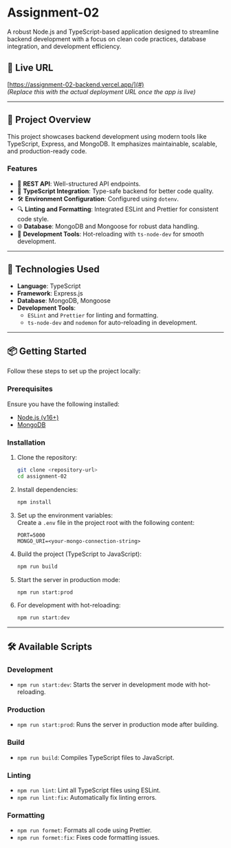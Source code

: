 
# Assignment-02

A robust Node.js and TypeScript-based application designed to streamline backend development with a focus on clean code practices, database integration, and development efficiency.

## 🚀 **Live URL**  
[https://assignment-02-backend.vercel.app/](#)  
*(Replace this with the actual deployment URL once the app is live)*

---

## 📜 **Project Overview**  
This project showcases backend development using modern tools like TypeScript, Express, and MongoDB. It emphasizes maintainable, scalable, and production-ready code.  

### **Features**  
- 🚀 **REST API**: Well-structured API endpoints.  
- 📂 **TypeScript Integration**: Type-safe backend for better code quality.  
- 🛠️ **Environment Configuration**: Configured using `dotenv`.  
- 🔍 **Linting and Formatting**: Integrated ESLint and Prettier for consistent code style.  
- 🌐 **Database**: MongoDB and Mongoose for robust data handling.  
- 🔄 **Development Tools**: Hot-reloading with `ts-node-dev` for smooth development.

---

## 🧰 **Technologies Used**  
- **Language**: TypeScript  
- **Framework**: Express.js  
- **Database**: MongoDB, Mongoose  
- **Development Tools**:  
  - `ESLint` and `Prettier` for linting and formatting.  
  - `ts-node-dev` and `nodemon` for auto-reloading in development.  

---

## 📦 **Getting Started**  

Follow these steps to set up the project locally:

### **Prerequisites**  
Ensure you have the following installed:  
- [Node.js (v16+)](https://nodejs.org/)  
- [MongoDB](https://www.mongodb.com/)  

### **Installation**  

1. Clone the repository:  
   ```bash
   git clone <repository-url>
   cd assignment-02
   ```

2. Install dependencies:  
   ```bash
   npm install
   ```

3. Set up the environment variables:  
   Create a `.env` file in the project root with the following content:  
   ```env
   PORT=5000
   MONGO_URI=<your-mongo-connection-string>
   ```

4. Build the project (TypeScript to JavaScript):  
   ```bash
   npm run build
   ```

5. Start the server in production mode:  
   ```bash
   npm run start:prod
   ```

6. For development with hot-reloading:  
   ```bash
   npm run start:dev
   ```

---

## 🛠️ **Available Scripts**  

### **Development**  
- `npm run start:dev`: Starts the server in development mode with hot-reloading.  

### **Production**  
- `npm run start:prod`: Runs the server in production mode after building.  

### **Build**  
- `npm run build`: Compiles TypeScript files to JavaScript.  

### **Linting**  
- `npm run lint`: Lint all TypeScript files using ESLint.  
- `npm run lint:fix`: Automatically fix linting errors.  

### **Formatting**  
- `npm run formet`: Formats all code using Prettier.  
- `npm run formet:fix`: Fixes code formatting issues.  
  
